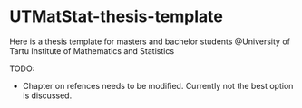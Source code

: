 # UTMatStat-thesis-template
Here is a thesis template for masters and bachelor students @University of Tartu Institute of Mathematics and Statistics

TODO:
* Chapter on refences needs to be modified. Currently not the best option is discussed.
